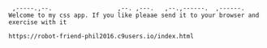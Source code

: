      ,-----.,--.                  ,--. ,---.   ,--.,------.  ,------.
    Welcome to my css app. If you like pleaae send it to your browser and exercise with it

    https://robot-friend-phil2016.c9users.io/index.html